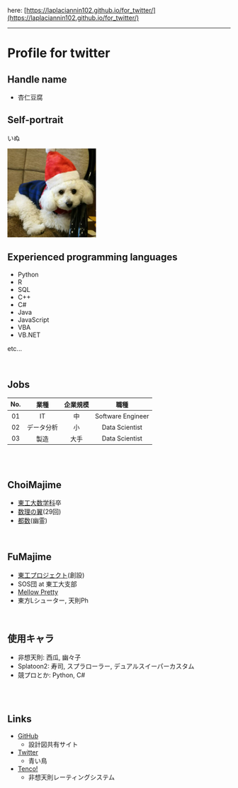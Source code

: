 here: [https://laplaciannin102.github.io/for_twitter/](https://laplaciannin102.github.io/for_twitter/)
___

# **Profile for twitter**

## **Handle name**
- 杏仁豆腐

## **Self-portrait**
いぬ

<img width="200" alt="ｲｯﾇ" src="../assets/img/inu.png">

<br>

## **Experienced programming languages**
- Python
- R
- SQL
- C++
- C#
- Java
- JavaScript
- VBA
- VB\.NET

etc...

<br>

## **Jobs**

|No.    |業種       |企業規模   |職種               |
|:-:    |:-:        |:-:        |:-:                |
|01     |IT         |中         |Software Engineer  |
|02     |データ分析  |小        |Data Scientist     |
|03     |製造       |大手       |Data Scientist     |

<br>
<br>

## **ChoiMajime**
- [東工大数学科](https://educ.titech.ac.jp/math/)卒
- [数理の翼](https://www.npo-tsubasa.jp/)(29回)
- [都数](https://tosuu.web.fc2.com/)(幽霊)

<br>

## **FuMajime**
- [東工プロジェクト](https://twitter.com/toukouproject)(創設)
- SOS団 at 東工大支部
- [Mellow Pretty](https://www.mellowpretty.com/)
- 東方Lシューター, 天則Ph

<br>

## **使用キャラ**
- 非想天則: 西瓜, 幽々子
- Splatoon2: 寿司, スプラローラー, デュアルスイーパーカスタム
- 競プロとか: Python, C#

<br><br>

## **Links**
- [GitHub](https://github.com/laplaciannin102/)
  - 設計図共有サイト
- [Twitter](https://twitter.com/mq_spark/)
  - 青い鳥
- [Tenco!](https://tenco.info/game/2/account/mqmqspark/)
  - 非想天則レーティングシステム

<br>
<br>
<br>
<br>
